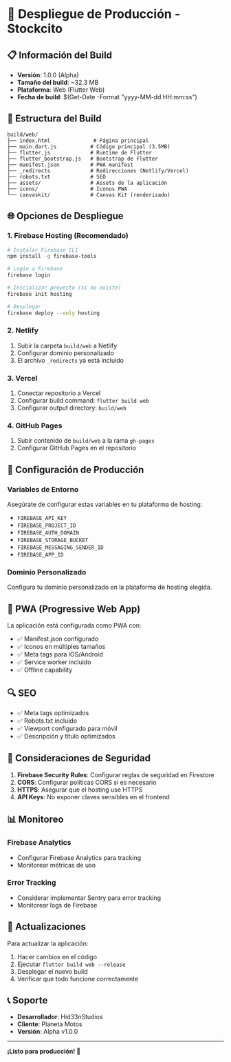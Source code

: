 # 🚀 Despliegue de Producción - Stockcito

## 📋 Información del Build

- **Versión**: 1.0.0 (Alpha)
- **Tamaño del build**: ~32.3 MB
- **Plataforma**: Web (Flutter Web)
- **Fecha de build**: $(Get-Date -Format "yyyy-MM-dd HH:mm:ss")

## 📁 Estructura del Build

```
build/web/
├── index.html              # Página principal
├── main.dart.js           # Código principal (3.5MB)
├── flutter.js             # Runtime de Flutter
├── flutter_bootstrap.js   # Bootstrap de Flutter
├── manifest.json          # PWA manifest
├── _redirects             # Redirecciones (Netlify/Vercel)
├── robots.txt             # SEO
├── assets/                # Assets de la aplicación
├── icons/                 # Iconos PWA
└── canvaskit/             # Canvas Kit (renderizado)
```

## 🌐 Opciones de Despliegue

### 1. Firebase Hosting (Recomendado)

```bash
# Instalar Firebase CLI
npm install -g firebase-tools

# Login a Firebase
firebase login

# Inicializar proyecto (si no existe)
firebase init hosting

# Desplegar
firebase deploy --only hosting
```

### 2. Netlify

1. Subir la carpeta `build/web` a Netlify
2. Configurar dominio personalizado
3. El archivo `_redirects` ya está incluido

### 3. Vercel

1. Conectar repositorio a Vercel
2. Configurar build command: `flutter build web`
3. Configurar output directory: `build/web`

### 4. GitHub Pages

1. Subir contenido de `build/web` a la rama `gh-pages`
2. Configurar GitHub Pages en el repositorio

## 🔧 Configuración de Producción

### Variables de Entorno

Asegúrate de configurar estas variables en tu plataforma de hosting:

- `FIREBASE_API_KEY`
- `FIREBASE_PROJECT_ID`
- `FIREBASE_AUTH_DOMAIN`
- `FIREBASE_STORAGE_BUCKET`
- `FIREBASE_MESSAGING_SENDER_ID`
- `FIREBASE_APP_ID`

### Dominio Personalizado

Configura tu dominio personalizado en la plataforma de hosting elegida.

## 📱 PWA (Progressive Web App)

La aplicación está configurada como PWA con:

- ✅ Manifest.json configurado
- ✅ Iconos en múltiples tamaños
- ✅ Meta tags para iOS/Android
- ✅ Service worker incluido
- ✅ Offline capability

## 🔍 SEO

- ✅ Meta tags optimizados
- ✅ Robots.txt incluido
- ✅ Viewport configurado para móvil
- ✅ Descripción y título optimizados

## 🚨 Consideraciones de Seguridad

1. **Firebase Security Rules**: Configurar reglas de seguridad en Firestore
2. **CORS**: Configurar políticas CORS si es necesario
3. **HTTPS**: Asegurar que el hosting use HTTPS
4. **API Keys**: No exponer claves sensibles en el frontend

## 📊 Monitoreo

### Firebase Analytics
- Configurar Firebase Analytics para tracking
- Monitorear métricas de uso

### Error Tracking
- Considerar implementar Sentry para error tracking
- Monitorear logs de Firebase

## 🔄 Actualizaciones

Para actualizar la aplicación:

1. Hacer cambios en el código
2. Ejecutar `flutter build web --release`
3. Desplegar el nuevo build
4. Verificar que todo funcione correctamente

## 📞 Soporte

- **Desarrollador**: Hid33nStudios
- **Cliente**: Planeta Motos
- **Versión**: Alpha v1.0.0

---

**¡Listo para producción! 🎉** 